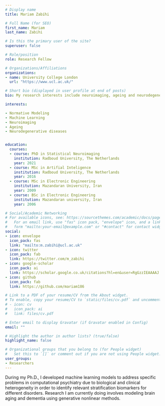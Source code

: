 ```yaml
---
# Display name
title: Mariam Zabihi

# Full Name (for SEO)
first_name: Mariam
last_name: Zabihi

# Is this the primary user of the site?
superuser: false

# Role/position
role: Research Fellow

# Organizations/Affiliations
organizations:
- name: University College London
  url: "https://www.ucl.ac.uk/"

# Short bio (displayed in user profile at end of posts)
bio: My research interests include neuroimaging, ageing and neurodegenerative diseases

interests:

- Normative Modeling
- Machine Learning
- Neuroimaging
- Ageing
- Neurodegenerative diseases


education:
  courses:
  - course: PhD in Statistical Neuroimaging 
    institution: Radboud University, The Netherlands
    year: 2021
  - course: MSc in Artifial Inteligence
    institution: Radboud University, The Netherlands
    year: 2016
  - course: MSc in Electronic Engineering
    institution: Mazandaran University, Iran
    year: 2009
  - course: BSc in Electronic Engineering
    institution: Mazandaran university, Iran
    year: 2006

# Social/Academic Networking
# For available icons, see: https://sourcethemes.com/academic/docs/page-builder/#icons
#   For an email link, use "fas" icon pack, "envelope" icon, and a link in the
#   form "mailto:your-email@example.com" or "#contact" for contact widget.
social:
- icon: envelope
  icon_pack: fas
  link: "mailto:m.zabihi@ucl.ac.uk"
- icon: twitter
  icon_pack: fab
  link: https://twitter.com/m_zabihi
- icon: google-scholar
  icon_pack: ai
  link: https://scholar.google.co.uk/citations?hl=en&user=RgGzzIEAAAAJ
- icon: github
  icon_pack: fab
  link: https://github.com/mariam186

# Link to a PDF of your resume/CV from the About widget.
# To enable, copy your resume/CV to `static/files/cv.pdf` and uncomment the lines below.
# - icon: cv
#   icon_pack: ai
#   link: files/cv.pdf

# Enter email to display Gravatar (if Gravatar enabled in Config)
email: ""

# Highlight the author in author lists? (true/false)
highlight_name: false

# Organizational groups that you belong to (for People widget)
#   Set this to `[]` or comment out if you are not using People widget.
user_groups:
- Researchers
---
```

During my Ph.D., I developed machine learning models to address specific problems in computational psychiatry due to biological and clinical heterogeneity in order to identify relevant stratification biomarkers for different disorders. Research I am currently doing involves modeling brain aging and dementia using generative nonlinear methods.
